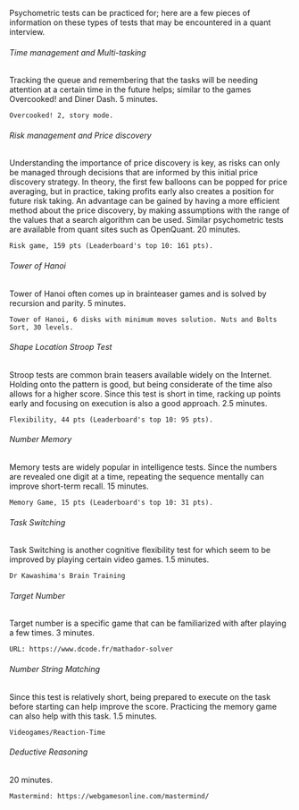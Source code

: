 Psychometric tests can be practiced for; here are a few pieces of information on these types of tests that may be encountered in a quant interview.

<h6>Time management and Multi-tasking</h6>

Tracking the queue and remembering that the tasks will be needing attention at a certain time in the future helps; similar to the games Overcooked! and Diner Dash. 5 minutes.

```
Overcooked! 2, story mode.
```

<h6>Risk management and Price discovery</h6>

Understanding the importance of price discovery is key, as risks can only be managed through decisions that are informed by this initial price discovery strategy. In theory, the first few balloons can be popped for price averaging, but in practice, taking profits early also creates a position for future risk taking. An advantage can be gained by having a more efficient method about the price discovery, by making assumptions with the range of the values that a search algorithm can be used. Similar psychometric tests are available from quant sites such as OpenQuant. 20 minutes.

```
Risk game, 159 pts (Leaderboard's top 10: 161 pts). 
```

<h6>Tower of Hanoi</h6>

Tower of Hanoi often comes up in brainteaser games and is solved by recursion and parity. 5 minutes.

```
Tower of Hanoi, 6 disks with minimum moves solution. Nuts and Bolts Sort, 30 levels.
```

<h6>Shape Location Stroop Test</h6>

Stroop tests are common brain teasers available widely on the Internet. Holding onto the pattern is good, but being considerate of the time also allows for a higher score. Since this test is short in time, racking up points early and focusing on execution is also a good approach. 2.5 minutes.

```
Flexibility, 44 pts (Leaderboard's top 10: 95 pts).
```

<h6>Number Memory</h6>

Memory tests are widely popular in intelligence tests. Since the numbers are revealed one digit at a time, repeating the sequence mentally can improve short-term recall. 15 minutes.

```
Memory Game, 15 pts (Leaderboard's top 10: 31 pts).
```

<h6>Task Switching</h6>

Task Switching is another cognitive flexibility test for which seem to be improved by playing certain video games. 1.5 minutes.

```
Dr Kawashima's Brain Training
```

<h6>Target Number</h6>

Target number is a specific game that can be familiarized with after playing a few times. 3 minutes.

```
URL: https://www.dcode.fr/mathador-solver
```

<h6>Number String Matching</h6>

Since this test is relatively short, being prepared to execute on the task before starting can help improve the score. Practicing the memory game can also help with this task. 1.5 minutes.

```
Videogames/Reaction-Time
```

<h6>Deductive Reasoning</h6>

20 minutes.

```
Mastermind: https://webgamesonline.com/mastermind/
```
